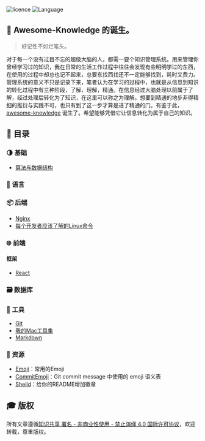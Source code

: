 ![licence](https://img.shields.io/badge/licence-BY--NC--ND%204.0-blue.svg)
![Language](https://img.shields.io/badge/Language-%E4%B8%AD%E6%96%87-red.svg)

## :thinking: Awesome-Knowledge 的诞生。
> 好记性不如烂笔头。

对于每一个没有过目不忘的超级大脑的人，都需一要个知识管理系统。用来管理你曾经学习过的知识，我在日常的生活工作过程中往往会发现有些明明学过的东西，在使用的过程中却总也记不起来，总要东找西找还不一定能够找到，耗时又费力。管理系统的意义不只是记录下来，笔者认为在学习的过程中，也就是从信息到知识的转化过程中有三种阶段，了解，理解，精通。在信息经过大脑处理以前属于了解，经过处理后转化为了知识，在这里可以称之为理解。想要到精通的地步非得精细的推衍与实践不可，也只有到了这一步才算是进了精通的门。有鉴于此，[awesome-knowledge](https://github.com/Huyunxiu/awesome-knowledge) 诞生了。希望能够凭借它让信息转化为属于自己的知识。

## :bookmark_tabs: 目录
### :last_quarter_moon: 基础
- [算法与数据结构](/basic/data-structures-and-algorithms/README.md)

### :page_with_curl: 语言

### :package: 后端
- [Nginx](/backend/nginx.md)
- [每个开发者应该了解的Linux命令](/backend/linux-command.md)

### :globe_with_meridians: 前端
#### 框架
- [React](/frontend/framework/react/react.md)

### :card_file_box: 数据库

### :wrench: 工具
- [Git](/tool/git/git.md)
- [我的Mac工具集](/tool/computer/my-mac.md)
- [Markdown](/tool/writing/markdown.md)

### :memo: 资源
- [Emoji](https://www.webpagefx.com/tools/emoji-cheat-sheet/)：常用的Emoji
- [CommitEmoji](https://gitmoji.carloscuesta.me/)：Git commit message 中使用的 emoji 语义表
- [Sheild](https://shields.io/#/)：给你的README增加徽章

## :mortar_board: 版权
所有文章遵循[知识共享 署名 - 非商业性使用 - 禁止演绎 4.0 国际许可协议](https://creativecommons.org/licenses/by-nc-nd/4.0/deed.zh)，欢迎转载，尊重版权。
